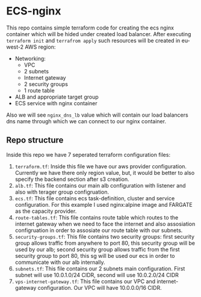 # ECS-nginx
This repo contains simple terraform code for creating the ecs nginx container which will be hided under created load balancer.
After executing `terraform init` and `terrafrom apply` such resources will be created in eu-west-2 AWS region:
- Networking:
    - VPC
    - 2 subnets
    - Internet gateway
    - 2 security groups
    - 1 route table
- ALB and appropriate target group
- ECS service with nginx container

Also we will see `nginx_dns_lb` value which will contain our load balancers dns name through which we can connect to our nginx container. 

## Repo structure
Inside this repo we have 7 seperated terraform configuration files:
 1. `terraform.tf`:
    Inside this file we have our aws provider configuration. Currently we have there only region value, but, it would be better to also specify the backend section after s3 creation.
 2. `alb.tf`:
    This file contains our main alb configuration with listener and also with terager group configruation.
 3. `ecs.tf`:
    This file contains ecs task-definition, cluster and service configuration. For this example I used nginx:alpine image and FARGATE as the capacity provider.
 4. `route-tables.tf`:
    This file contains route table which routes to the internet gateway when we need to face the internet and also assosiation configruation in order to assosiate our route table with our subnets.
 5. `security-groups.tf`:
    This file contains two security groups: first security group allows traffic from anywhere to port 80, this security group will be used by our alb; second security group allows traffic from the first security group to port 80, this sg will be used our ecs in order to communicate with our alb internally.
 6. `subnets.tf`:
    This file contains our 2 subnets main configuration. First subnet will use 10.0.1.0/24 CIDR, second will use 10.0.2.0/24 CIDR
 7. `vps-internet-gateway.tf`:
    This file contains our VPC and internet-gateway configuration. Our VPC will have 10.0.0.0/16 CIDR.
     